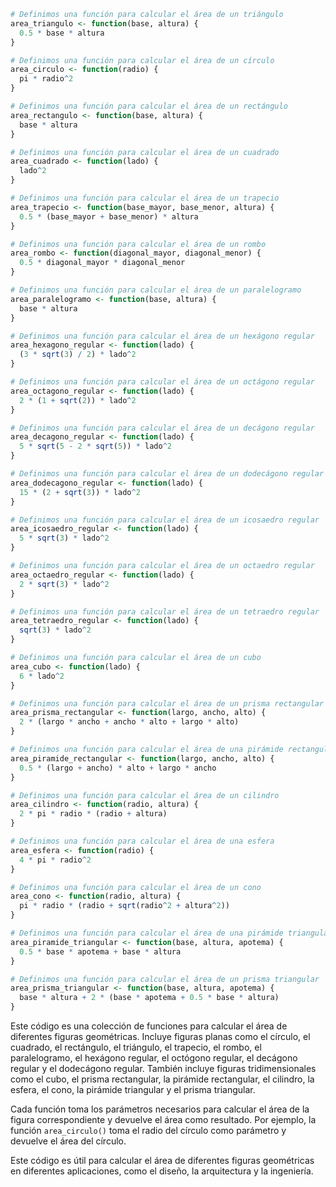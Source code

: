 ```r
# Definimos una función para calcular el área de un triángulo
area_triangulo <- function(base, altura) {
  0.5 * base * altura
}

# Definimos una función para calcular el área de un círculo
area_circulo <- function(radio) {
  pi * radio^2
}

# Definimos una función para calcular el área de un rectángulo
area_rectangulo <- function(base, altura) {
  base * altura
}

# Definimos una función para calcular el área de un cuadrado
area_cuadrado <- function(lado) {
  lado^2
}

# Definimos una función para calcular el área de un trapecio
area_trapecio <- function(base_mayor, base_menor, altura) {
  0.5 * (base_mayor + base_menor) * altura
}

# Definimos una función para calcular el área de un rombo
area_rombo <- function(diagonal_mayor, diagonal_menor) {
  0.5 * diagonal_mayor * diagonal_menor
}

# Definimos una función para calcular el área de un paralelogramo
area_paralelogramo <- function(base, altura) {
  base * altura
}

# Definimos una función para calcular el área de un hexágono regular
area_hexagono_regular <- function(lado) {
  (3 * sqrt(3) / 2) * lado^2
}

# Definimos una función para calcular el área de un octágono regular
area_octagono_regular <- function(lado) {
  2 * (1 + sqrt(2)) * lado^2
}

# Definimos una función para calcular el área de un decágono regular
area_decagono_regular <- function(lado) {
  5 * sqrt(5 - 2 * sqrt(5)) * lado^2
}

# Definimos una función para calcular el área de un dodecágono regular
area_dodecagono_regular <- function(lado) {
  15 * (2 + sqrt(3)) * lado^2
}

# Definimos una función para calcular el área de un icosaedro regular
area_icosaedro_regular <- function(lado) {
  5 * sqrt(3) * lado^2
}

# Definimos una función para calcular el área de un octaedro regular
area_octaedro_regular <- function(lado) {
  2 * sqrt(3) * lado^2
}

# Definimos una función para calcular el área de un tetraedro regular
area_tetraedro_regular <- function(lado) {
  sqrt(3) * lado^2
}

# Definimos una función para calcular el área de un cubo
area_cubo <- function(lado) {
  6 * lado^2
}

# Definimos una función para calcular el área de un prisma rectangular
area_prisma_rectangular <- function(largo, ancho, alto) {
  2 * (largo * ancho + ancho * alto + largo * alto)
}

# Definimos una función para calcular el área de una pirámide rectangular
area_piramide_rectangular <- function(largo, ancho, alto) {
  0.5 * (largo + ancho) * alto + largo * ancho
}

# Definimos una función para calcular el área de un cilindro
area_cilindro <- function(radio, altura) {
  2 * pi * radio * (radio + altura)
}

# Definimos una función para calcular el área de una esfera
area_esfera <- function(radio) {
  4 * pi * radio^2
}

# Definimos una función para calcular el área de un cono
area_cono <- function(radio, altura) {
  pi * radio * (radio + sqrt(radio^2 + altura^2))
}

# Definimos una función para calcular el área de una pirámide triangular
area_piramide_triangular <- function(base, altura, apotema) {
  0.5 * base * apotema + base * altura
}

# Definimos una función para calcular el área de un prisma triangular
area_prisma_triangular <- function(base, altura, apotema) {
  base * altura + 2 * (base * apotema + 0.5 * base * altura)
}
```

Este código es una colección de funciones para calcular el área de diferentes figuras geométricas. Incluye figuras planas como el círculo, el cuadrado, el rectángulo, el triángulo, el trapecio, el rombo, el paralelogramo, el hexágono regular, el octógono regular, el decágono regular y el dodecágono regular. También incluye figuras tridimensionales como el cubo, el prisma rectangular, la pirámide rectangular, el cilindro, la esfera, el cono, la pirámide triangular y el prisma triangular.

Cada función toma los parámetros necesarios para calcular el área de la figura correspondiente y devuelve el área como resultado. Por ejemplo, la función `area_circulo()` toma el radio del círculo como parámetro y devuelve el área del círculo.

Este código es útil para calcular el área de diferentes figuras geométricas en diferentes aplicaciones, como el diseño, la arquitectura y la ingeniería.